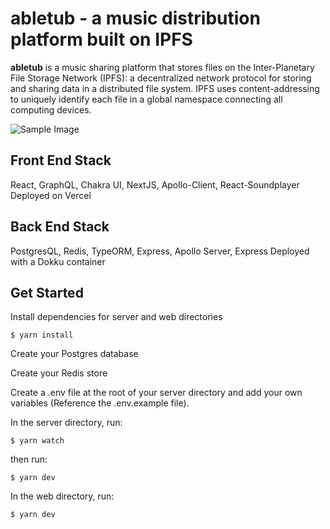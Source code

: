# abletub - a music distribution platform built on IPFS

**abletub** is a music sharing platform that stores files on the Inter-Planetary File Storage Network (IPFS): a decentralized network protocol for storing and sharing data in a distributed file system. IPFS uses content-addressing to uniquely identify each file in a global namespace connecting all computing devices.

![Sample Image](https://imgur.com/kApR6z3)

## Front End Stack
React, GraphQL, Chakra UI, NextJS, Apollo-Client, React-Soundplayer
Deployed on Vercel

## Back End Stack
PostgresQL, Redis, TypeORM, Express, Apollo Server, Express
Deployed with a Dokku container


## Get Started
Install dependencies for server and web directories
```
$ yarn install
```

Create your Postgres database

Create your Redis store

Create a .env file at the root of your server directory and add your own variables (Reference the .env.example file).

In the server directory, run:
```
$ yarn watch
```

then run:
```
$ yarn dev
```

In the web directory, run:
```
$ yarn dev
```



